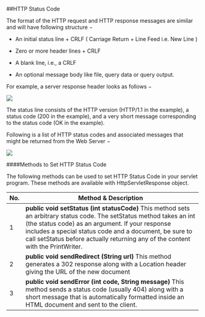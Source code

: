 ##HTTP Status Code

The format of the HTTP request and HTTP response messages are similar and will have following structure −

* An initial status line + CRLF ( Carriage Return + Line Feed i.e. New Line )

* Zero or more header lines + CRLF

* A blank line, i.e., a CRLF

* An optional message body like file, query data or query output.

For example, a server response header looks as follows −

![](https://www.ntu.edu.sg/home/ehchua/programming/webprogramming/images/HTTP_ResponseMessageExample.png)


The status line consists of the HTTP version (HTTP/1.1 in the example), a status code (200 in the example), and a very short message corresponding to the status code (OK in the example).

Following is a list of HTTP status codes and associated messages that might be returned from the Web Server −

![](https://www.steveschoger.com/status-code-poster/img/status-code.png)

####Methods to Set HTTP Status Code

The following methods can be used to set HTTP Status Code in your servlet program. These methods are available with HttpServletResponse object.

| No. | Method & Description                                                                                                                                                                                                                                                                                                  |
|-----|-----------------------------------------------------------------------------------------------------------------------------------------------------------------------------------------------------------------------------------------------------------------------------------------------------------------------|
| 1   | **public void setStatus (int statusCode)**  This method sets an arbitrary status code. The setStatus method takes an int (the status code) as an argument. If your response includes a special status code and a document, be sure to call setStatus before actually returning any of the content with the PrintWriter. |
| 2   | **public void sendRedirect (String url)**  This method generates a 302 response along with a Location header giving the URL of the new document                                                                                                                                                                            |
| 3   | **public void sendError (int code, String message)**  This method sends a status code (usually 404) along with a short message that is automatically formatted inside an HTML document and sent to the client.                                                                                                             |
